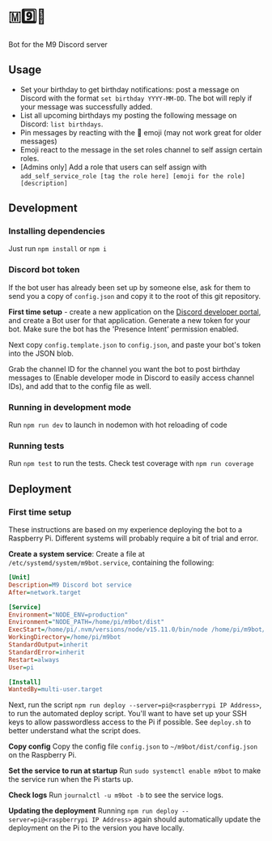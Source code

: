 # 🇲9️⃣🤖
Bot for the M9 Discord server

## Usage
- Set your birthday to get birthday notifications: post a message on Discord
  with the format `set birthday YYYY-MM-DD`. The bot will reply if your message
  was successfully added.
- List all upcoming birthdays my posting the following message on Discord:
  `list birthdays`.
- Pin messages by reacting with the 📌 emoji (may not work great for older
  messages)
- Emoji react to the message in the set roles channel to self assign certain roles. 
- [Admins only] Add a role that users can self assign with
  `add_self_service_role [tag the role here] [emoji for the role] [description]`
## Development

### Installing dependencies
Just run `npm install` or `npm i`

### Discord bot token
If the bot user has already been set up by someone else, ask for them to send
you a copy of `config.json` and copy it to the root of this git repository.

**First time setup** - create a new application on the 
[Discord developer portal](https://discord.com/developers/applications), and
create a Bot user for that application. Generate a new token for your bot. Make
sure the bot has the 'Presence Intent' permission enabled.

Next copy `config.template.json` to `config.json`, and paste your 
bot's token into the JSON blob.

Grab the channel ID for the channel you want the bot to post birthday messages
to (Enable developer mode in Discord to easily access channel IDs), and add that
to the config file as well.

### Running in development mode
Run `npm run dev` to launch in nodemon with hot reloading of code

### Running tests
Run `npm test` to run the tests. Check test coverage with `npm run coverage`

## Deployment
### First time setup
These instructions are based on my experience deploying the bot to a Raspberry
Pi. Different systems will probably require a bit of trial and error.

**Create a system service**: Create a file at `/etc/systemd/system/m9bot.service`, containing the following:
```ini
[Unit]
Description=M9 Discord bot service
After=network.target

[Service]
Environment="NODE_ENV=production"
Environment="NODE_PATH=/home/pi/m9bot/dist"
ExecStart=/home/pi/.nvm/versions/node/v15.11.0/bin/node /home/pi/m9bot/dist/src/main.js
WorkingDirectory=/home/pi/m9bot    
StandardOutput=inherit
StandardError=inherit
Restart=always
User=pi

[Install]
WantedBy=multi-user.target
```

Next, run the script `npm run deploy --server=pi@<raspberrypi IP Address>`, to
run the automated deploy script. You'll want to have set up your SSH keys to 
allow passwordless access to the Pi if possible. See `deploy.sh` to better 
understand what the script does.

**Copy config** Copy the config file `config.json` to `~/m9bot/dist/config.json`
on the Raspberry Pi.

**Set the service to run at startup** Run `sudo systemctl enable m9bot` to make
the service run when the Pi starts up.

**Check logs** Run `journalctl -u m9bot -b` to see the service logs.

**Updating the deployment** Running 
`npm run deploy --server=pi@<raspberrypi IP Address>` again should automatically
update the deployment on the Pi to the version you have locally.